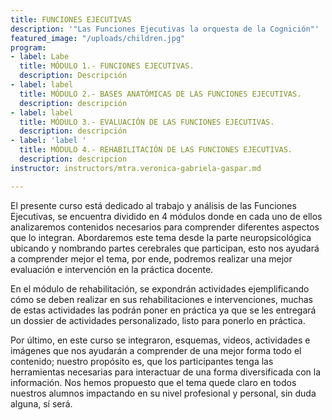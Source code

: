 ```yaml
---
title: FUNCIONES EJECUTIVAS
description: '"Las Funciones Ejecutivas la orquesta de la Cognición"'
featured_image: "/uploads/children.jpg"
program:
- label: Labe
  title: MÓDULO 1.- FUNCIONES EJECUTIVAS.
  description: Descripción
- label: label
  title: MÓDULO 2.- BASES ANATÓMICAS DE LAS FUNCIONES EJECUTIVAS.
  description: descripción
- label: label
  title: MÓDULO 3.- EVALUACIÓN DE LAS FUNCIONES EJECUTIVAS.
  description: descripción
- label: 'label '
  title: MÓDULO 4.- REHABILITACIÓN DE LAS FUNCIONES EJECUTIVAS.
  description: descripcion
instructor: instructors/mtra.veronica-gabriela-gaspar.md

---
```

El presente curso está dedicado al trabajo y análisis de las Funciones Ejecutivas, se encuentra dividido en 4 módulos donde en cada uno de ellos analizaremos contenidos necesarios para comprender diferentes aspectos que lo integran. Abordaremos este tema desde la parte neuropsicológica ubicando y nombrando partes cerebrales que participan, esto nos ayudará a comprender mejor el tema, por ende, podremos realizar una mejor evaluación e intervención en la práctica docente.

En el módulo de rehabilitación, se expondrán actividades ejemplificando cómo se deben realizar en sus rehabilitaciones e intervenciones, muchas de estas actividades las podrán poner en práctica ya que se les entregará un dossier de actividades personalizado, listo para ponerlo en práctica.

Por último, en este curso se integraron, esquemas, videos, actividades e imágenes que nos ayudarán a comprender de una mejor forma todo el contenido; nuestro propósito es, que los participantes tenga las herramientas necesarias para interactuar de una forma diversificada con la información. Nos hemos propuesto que el tema quede claro en todos nuestros alumnos impactando en su nivel profesional y personal, sin duda alguna, sí será.